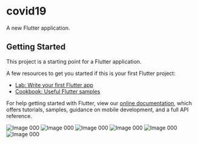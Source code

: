 # covid19

A new Flutter application.

## Getting Started

This project is a starting point for a Flutter application.

A few resources to get you started if this is your first Flutter project:

- [Lab: Write your first Flutter app](https://flutter.dev/docs/get-started/codelab)
- [Cookbook: Useful Flutter samples](https://flutter.dev/docs/cookbook)

For help getting started with Flutter, view our
[online documentation](https://flutter.dev/docs), which offers tutorials,
samples, guidance on mobile development, and a full API reference.

![Image 000](https://github.com/asimsharf/covid19/blob/master/screenshots/000.png)
![Image 000](https://github.com/asimsharf/covid19/blob/master/screenshots/111.png)
![Image 000](https://github.com/asimsharf/covid19/blob/master/screenshots/222.png)
![Image 000](https://github.com/asimsharf/covid19/blob/master/screenshots/333.png)
![Image 000](https://github.com/asimsharf/covid19/blob/master/screenshots/444.png)
![Image 000](https://github.com/asimsharf/covid19/blob/master/screenshots/555.png)

